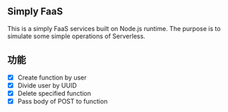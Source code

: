 ## Simply FaaS

This is a simply FaaS services built on Node.js runtime. The purpose is to simulate some simple operations of Serverless. 

## 功能

- [x] Create function by user
- [x] Divide user by UUID
- [x] Delete specified function
- [x] Pass body of POST to function
